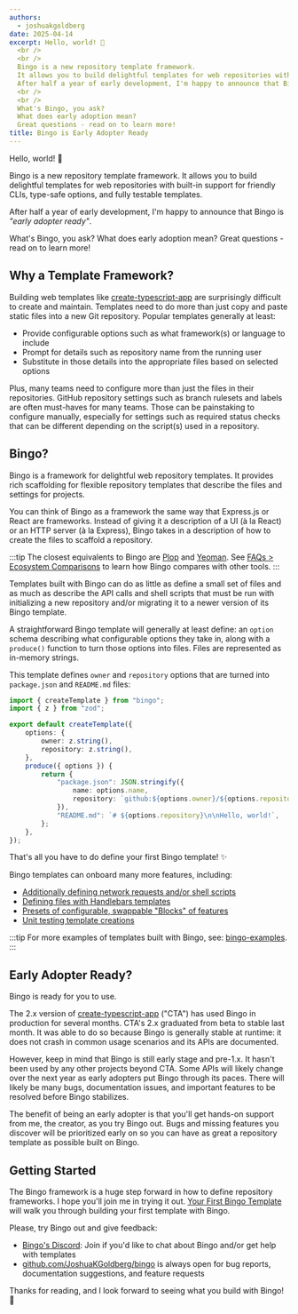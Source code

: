 ```yaml
---
authors:
  - joshuakgoldberg
date: 2025-04-14
excerpt: Hello, world! 💝
  <br />
  <br />
  Bingo is a new repository template framework.
  It allows you to build delightful templates for web repositories with built-in support for friendly CLIs, type-safe options, and fully testable templates.
  After half a year of early development, I'm happy to announce that Bingo is _"early adopter ready"_.
  <br />
  <br />
  What's Bingo, you ask?
  What does early adoption mean?
  Great questions - read on to learn more!
title: Bingo is Early Adopter Ready
---
```


Hello, world! 💝

Bingo is a new repository template framework.
It allows you to build delightful templates for web repositories with built-in support for friendly CLIs, type-safe options, and fully testable templates.

After half a year of early development, I'm happy to announce that Bingo is _"early adopter ready"_.

What's Bingo, you ask?
What does early adoption mean?
Great questions - read on to learn more!

## Why a Template Framework?

Building web templates like [create-typescript-app](https:/github.com/JoshuaKGoldberg) are surprisingly difficult to create and maintain.
Templates need to do more than just copy and paste static files into a new Git repository.
Popular templates generally at least:

- Provide configurable options such as what framework(s) or language to include
- Prompt for details such as repository name from the running user
- Substitute in those details into the appropriate files based on selected options

Plus, many teams need to configure more than just the files in their repositories.
GitHub repository settings such as branch rulesets and labels are often must-haves for many teams.
Those can be painstaking to configure manually, especially for settings such as required status checks that can be different depending on the script(s) used in a repository.

## Bingo?

Bingo is a framework for delightful web repository templates.
It provides rich scaffolding for flexible repository templates that describe the files and settings for projects.

You can think of Bingo as a framework the same way that Express.js or React are frameworks.
Instead of giving it a description of a UI (à la React) or an HTTP server (à la Express), Bingo takes in a description of how to create the files to scaffold a repository.

:::tip
The closest equivalents to Bingo are [Plop](https://plopjs.com) and [Yeoman](https://yeoman.io).
See [FAQs > Ecosystem Comparisons](https://www.create.bingo/faqs/#ecosystem-comparisons) to learn how Bingo compares with other tools.
:::

Templates built with Bingo can do as little as define a small set of files and as much as describe the API calls and shell scripts that must be run with initializing a new repository and/or migrating it to a newer version of its Bingo template.

A straightforward Bingo template will generally at least define: an `option` schema describing what configurable options they take in, along with a `produce()` function to turn those options into files.
Files are represented as in-memory strings.

This template defines `owner` and `repository` options that are turned into `package.json` and `README.md` files:

```ts title
import { createTemplate } from "bingo";
import { z } from "zod";

export default createTemplate({
	options: {
		owner: z.string(),
		repository: z.string(),
	},
	produce({ options }) {
		return {
			"package.json": JSON.stringify({
				name: options.name,
				repository: `github:${options.owner}/${options.repository}`,
			}),
			"README.md": `# ${options.repository}\n\nHello, world!`,
		};
	},
});
```

That's all you have to do define your first Bingo template! ✨

Bingo templates can onboard many more features, including:

- [Additionally defining network requests and/or shell scripts](/build/concepts/creations)
- [Defining files with Handlebars templates](/engines/handlebars/about)
- [Presets of configurable, swappable "Blocks" of features](/engines/stratum/about)
- [Unit testing template creations](/build/packages/bingo-testers)

:::tip
For more examples of templates built with Bingo, see: [bingo-examples](https://github.com/bingo-examples).
:::

## Early Adopter Ready?

Bingo is ready for you to use.

The 2.x version of [create-typescript-app](https://github.com/JoshuaKGoldberg/create-typescript-app) ("CTA") has used Bingo in production for several months.
CTA's 2.x graduated from beta to stable last month.
It was able to do so because Bingo is generally stable at runtime: it does not crash in common usage scenarios and its APIs are documented.

However, keep in mind that Bingo is still early stage and pre-1.x.
It hasn't been used by any other projects beyond CTA.
Some APIs will likely change over the next year as early adopters put Bingo through its paces.
There will likely be many bugs, documentation issues, and important features to be resolved before Bingo stabilizes.

The benefit of being an early adopter is that you'll get hands-on support from me, the creator, as you try Bingo out.
Bugs and missing features you discover will be prioritized early on so you can have as great a repository template as possible built on Bingo.

## Getting Started

The Bingo framework is a huge step forward in how to define repository frameworks.
I hope you'll join me in trying it out.
[Your First Bingo Template](/blog/your-first-bingo-template) will walk you through building your first template with Bingo.

Please, try Bingo out and give feedback:

- [Bingo's Discord](https://discord.gg/Jh85eMGQnV): Join if you'd like to chat about Bingo and/or get help with templates
- [github.com/JoshuaKGoldberg/bingo](https://github.com/JoshuaKGoldberg/bingo) is always open for bug reports, documentation suggestions, and feature requests

Thanks for reading, and I look forward to seeing what you build with Bingo! 💝
